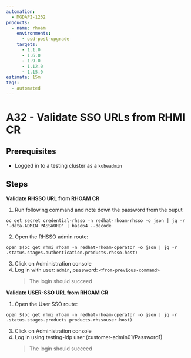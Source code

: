 ```yaml
---
automation:
  - MGDAPI-1262
products:
  - name: rhoam
    environments:
      - osd-post-upgrade
    targets:
      - 1.1.0
      - 1.6.0
      - 1.9.0
      - 1.12.0
      - 1.15.0
estimate: 15m
tags:
  - automated
---
```


# A32 - Validate SSO URLs from RHMI CR

## Prerequisites

- Logged in to a testing cluster as a `kubeadmin`

## Steps

**Validate RHSSO URL from RHOAM CR**

1. Run following command and note down the password from the ouput

```
oc get secret credential-rhsso -n redhat-rhoam-rhsso -o json | jq -r '.data.ADMIN_PASSWORD' | base64 --decode
```

2. Open the RHSSO admin route:

```
open $(oc get rhmi rhoam -n redhat-rhoam-operator -o json | jq -r .status.stages.authentication.products.rhsso.host)
```

3. Click on Administration console
4. Log in with user: `admin`, password: `<from-previous-command>`
   > The login should succeed

**Validate USER-SSO URL from RHOAM CR**

1. Open the User SSO route:

```
open $(oc get rhmi rhoam -n redhat-rhoam-operator -o json | jq -r .status.stages.products.products.rhssouser.host)
```

3. Click on Administration console
4. Log in using testing-idp user (customer-admin01/Password1)
   > The login should succeed
